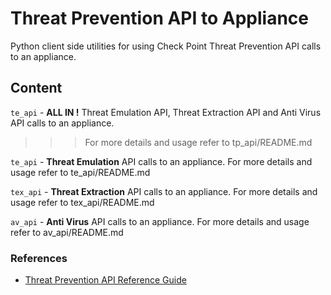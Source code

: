 # Threat Prevention API to Appliance
Python client side utilities for using Check Point Threat Prevention API calls to an appliance.

## Content
`te_api` - **ALL IN !** Threat Emulation API, Threat Extraction API and Anti Virus API calls to an appliance.
>>> For more details and usage refer to tp_api/README.md

`te_api` - **Threat Emulation** API calls to an appliance.   For more details and usage refer to te_api/README.md

`tex_api` - **Threat Extraction** API calls to an appliance.   For more details and usage refer to tex_api/README.md

`av_api` - **Anti Virus** API calls to an appliance.   For more details and usage refer to av_api/README.md

### References
* [Threat Prevention API Reference Guide](https://sc1.checkpoint.com/documents/TPAPI/CP_1.0_ThreatPreventionAPI_APIRefGuide/html_frameset.htm)
